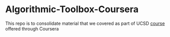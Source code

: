 # Algorithmic-Toolbox-Coursera

This repo is to consolidate material that we covered as part of UCSD [course](https://www.coursera.org/learn/algorithmic-toolbox/home/welcome)  offered through Coursera 
